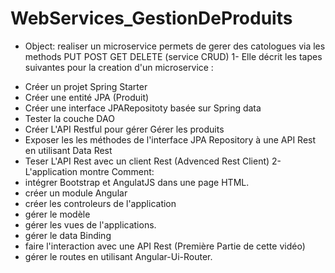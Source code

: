 # WebServices_GestionDeProduits
* Object: realiser un microservice permets de gerer des catologues via les methods PUT POST GET DELETE (service CRUD) 
1- Elle décrit les tapes suivantes pour la creation d'un microservice :
- Créer un projet Spring Starter
- Créer une entité JPA (Produit)
- Créer une interface JPARepositoty basée sur Spring data
- Tester la couche DAO
- Créer L'API Restful pour gérer Gérer les produits
- Exposer les les méthodes de l'interface JPA Repository à une API Rest en utilisant Data Rest
- Teser L'API Rest avec un client Rest (Advenced Rest Client)
2- L'application montre Comment:
- intégrer Bootstrap et AngulatJS dans une page HTML.
- créer un module Angular
- créer les controleurs de l'application
- gérer le modèle
- gérer les vues de l'applications.
- gérer le data Binding
- faire l'interaction avec une API Rest (Première Partie de cette vidéo)
- gérer le routes en utilisant Angular-Ui-Router.
